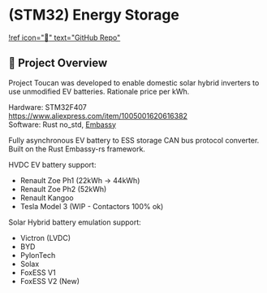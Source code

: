 # (STM32) Energy Storage

[!ref icon=":rocket:" text="GitHub Repo"](https://github.com/rand12345/toucan_stm32f407)

## 🌟 Project Overview

Project Toucan was developed to enable domestic solar hybrid inverters to use unmodified EV batteries.
Rationale price per kWh.

Hardware: STM32F407 <https://www.aliexpress.com/item/1005001620616382>  
Software: Rust no_std, [Embassy](https://embassy.dev)

Fully asynchronous EV battery to ESS storage CAN bus protocol converter. Built on the Rust Embassy-rs framework.

HVDC EV battery support:

- Renault Zoe Ph1 (22kWh -> 44kWh)
- Renault Zoe Ph2 (52kWh)
- Renault Kangoo
- Tesla Model 3 (WIP - Contactors 100% ok)

Solar Hybrid battery emulation support:

- Victron (LVDC)
- BYD
- PylonTech
- Solax
- FoxESS V1
- FoxESS V2 (New)

